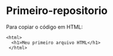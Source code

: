 # Primeiro-repositorio

Para copiar o código em HTML:
```
<html>
  <h1>Meu primeiro arquivo HTML</h1>
 </html>
```
